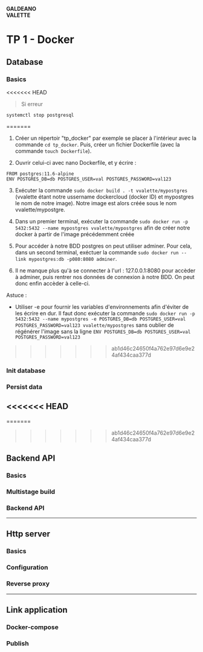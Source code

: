 **GALDEANO**  
**VALETTE**
# TP 1 - Docker

## Database
### Basics

<<<<<<< HEAD
>Si erreur
~~~
systemctl stop postgresql
~~~
=======
1. Créer un répertoir "tp_docker" par exemple se placer à l'intérieur avec la commande `cd tp_docker`. Puis, créer un fichier Dockerfile (avec la commande `touch Dockerfile`).

2. Ouvrir celui-ci avec nano Dockerfile, et y écrire : 
``` 
FROM postgres:11.6-alpine
ENV POSTGRES_DB=db POSTGRES_USER=val POSTGRES_PASSWORD=val123
```

3. Exécuter la commande `sudo docker build . -t vvalette/mypostgres` (vvalette étant notre ussername dockercloud (docker ID) et mypostgres le nom de notre image). Notre image est alors créée sous le nom vvalette/mypostgre.

4. Dans un premier terminal, exécuter la commande `sudo docker run -p 5432:5432 --name mypostgres vvalette/mypostgres` afin de créer notre docker à partir de l'image précédemment créée

5. Pour accéder à notre BDD postgres on peut utiliser adminer. Pour cela, dans un second terminal, exéctuer la commande `sudo docker run --link mypostgres:db -p080:8080 adminer`.

6. Il ne manque plus qu'à se connecter à l'url : 127.0.0.1:8080 pour accèder à adminer, puis rentrer nos données de connexion à notre BDD. On peut donc enfin accèder à celle-ci.

Astuce : 
- Utiliser -e pour fournir les variables d'environnements afin d'éviter de les écrire en dur. Il faut donc exécuter la commande `sudo docker run -p 5432:5432 --name mypostgres -e POSTGRES_DB=db POSTGRES_USER=val POSTGRES_PASSWORD=val123 vvalette/mypostgres` sans oublier de régénérer l'image sans la ligne `ENV POSTGRES_DB=db POSTGRES_USER=val POSTGRES_PASSWORD=val123`
>>>>>>> ab1d46c24650f4a762e97d6e9e24af434caa377d

### Init database
### Persist data

<<<<<<< HEAD
---

=======
>>>>>>> ab1d46c24650f4a762e97d6e9e24af434caa377d
## Backend API
### Basics
### Multistage build
### Backend API

---

## Http server
### Basics
### Configuration
### Reverse proxy

---

## Link application
### Docker-compose
### Publish

